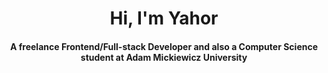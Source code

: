 <div align="center">
<h1 align="center">Hi, I'm Yahor</h1>
<h4 align="center">A freelance Frontend/Full-stack Developer and also a Computer Science student at Adam Mickiewicz University</h4>
</div>


